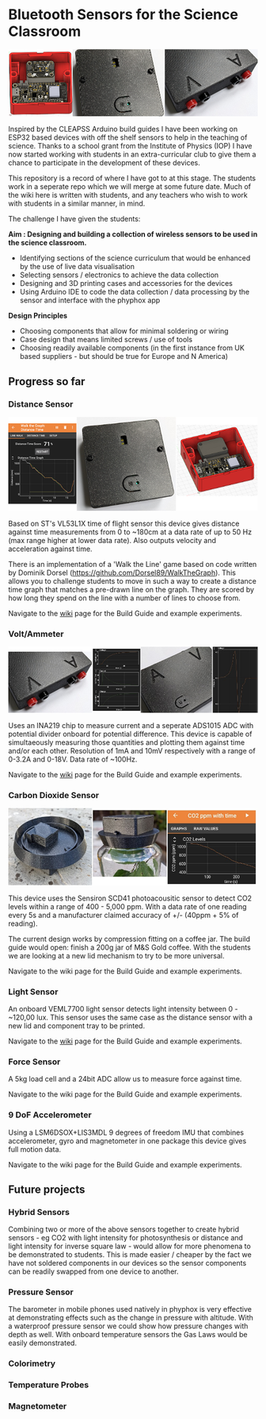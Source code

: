 # Bluetooth Sensors for the Science Classroom

![](/Media/IntroBanner.png)

Inspired by the CLEAPSS Arduino build guides I have been working on ESP32 based devices with off the shelf sensors to help in the teaching of science. Thanks to a school grant from the Institute of Physics (IOP) I have now started working with students in an extra-curricular club to give them a chance to participate in the development of these devices.

This repository is a record of where I have got to at this stage. The students work in a seperate repo which we will merge at some future date. Much of the wiki here is written with students, and any teachers who wish to work with students in a similar manner, in mind.

The challenge I have given the students:

**Aim : Designing and building a collection of wireless sensors to be used in the science classroom.**
* Identifying sections of the science curriculum that would be enhanced by the use of live data visualisation
* Selecting sensors / electronics to achieve the data collection
* Designing and 3D printing cases and accessories for the devices
* Using Arduino IDE to code the data collection / data processing by the sensor and interface with the phyphox app

**Design Principles**
* Choosing components that allow for minimal soldering or wiring
* Case design that means limited screws / use of tools
* Choosing readily available components (in the first instance from UK based suppliers - but should be true for Europe and N America)

## Progress so far

### **Distance Sensor**
![](/Media/DistanceSensorBanner.png)

Based on ST's VL53L1X time of flight sensor this device gives distance against time measurements from 0 to ~180cm  at a data rate of up to 50 Hz (max range higher at lower data rate). Also outputs velocity and acceleration against time.

There is an implementation of a 'Walk the Line' game based on code written by Dominik Dorsel (https://github.com/Dorsel89/WalkTheGraph). This allows you to challenge students to move in such a way to create a distance time graph that matches a pre-drawn line on the graph. They are scored by how long they spend on the line with a number of lines to choose from.

Navigate to the [wiki](https://github.com/RGill-1/Bluetooth-Science-Sensors/wiki/4.-Distance-Sensor) page for the Build Guide and example experiments.

### **Volt/Ammeter**
![](/Media/VASensorbanner.jpg)

Uses an INA219 chip to measure current and a seperate ADS1015 ADC with potential divider onboard for potential difference. This device is capable of simultaeously measuring those quantities and plotting them against time and/or each other. Resolution of 1mA and 10mV respectively with a range of 0-3.2A and 0-18V. Data rate of ~100Hz.

Navigate to the [wiki](https://github.com/RGill-1/Bluetooth-Science-Sensors/wiki/5.-Volt-Ammeter) page for the Build Guide and example experiments.

### **Carbon Dioxide Sensor**
![](/Media/CO2SensorBanner.jpg)

This device uses the Sensiron SCD41 photoacousitic sensor to detect CO2 levels within a range of 400 - 5,000 ppm. With a data rate of one reading every 5s and a manufacturer claimed accuracy of +/- (40ppm + 5% of reading).

The current design works by compression fitting on a coffee jar. The build guide would open: finish a 200g jar of M&S Gold coffee. With the students we are looking at a new lid mechanism to try to be more universal.

Navigate to the wiki page for the Build Guide and example experiments.

### **Light Sensor**

An onboard VEML7700 light sensor detects light intensity between 0 - ~120,00 lux. This sensor uses the same case as the distance sensor with a new lid and component tray to be printed.

Navigate to the [wiki](https://github.com/RGill-1/Bluetooth-Science-Sensors/wiki/7.-Light-Sensor) page for the Build Guide and example experiments. 

### **Force Sensor**

A 5kg load cell and a 24bit ADC allow us to measure force against time. 

Navigate to the wiki page for the Build Guide and example experiments.

### **9 DoF Accelerometer**

Using a LSM6DSOX+LIS3MDL 9 degrees of freedom IMU that combines accelerometer, gyro and magnetometer in one package this device gives full motion data. 

Navigate to the wiki page for the Build Guide and example experiments.

## Future projects

### **Hybrid Sensors**
Combining two or more of the above sensors together to create hybrid sensors - eg CO2 with light intensity for photosynthesis or distance and light intensity for inverse square law - would allow for more phenomena to be demonstrated to students. This is made easier / cheaper by the fact we have not soldered components in our devices so the sensor components can be readily swapped from one device to another.

### **Pressure Sensor**
The barometer in mobile phones used natively in phyphox is very effective at demonstrating effects such as the change in pressure with altitude. With a waterproof pressure sensor we could show how pressure changes with depth as well. With onboard temperature sensors the Gas Laws would be easily demonstrated.

### **Colorimetry**

### **Temperature Probes**

### **Magnetometer**
